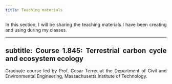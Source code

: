 ```yaml
---
title: Teaching materials
---
```

<style>body {text-align: justify}</style>

In this section, I will be sharing the teaching materials I have been creating and using during my classes.

---
subtitle: Course 1.845: Terrestrial carbon cycle and ecosystem ecology
---

Graduate course led by Prof. Cesar Terrer at the Department of Civil and Environmental Engineering, Massachusetts Institute of Technology.<br/>
